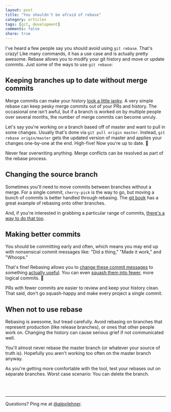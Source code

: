 ```yaml
---
layout: post
title: "You shouldn't be afraid of rebase"
category: articles
tags: [git, development]
comments: false
share: true
---
```


I've heard a few people say you should avoid using `git rebase`. That's crazy! Like many commands, it has a use case and is actually pretty awesome. Rebase allows you to modify your git history and move or update commits. Just some of the ways to use `git rebase`:

## Keeping branches up to date without merge commits

Merge commits can make your history [look a little janky](https://twitter.com/HenryHoffman/status/694184106440200192). A very simple rebase can keep pesky merge commits out of your PRs and history. The occasional one isn't awful, but if a branch is worked on by multiple people over several months, the number of merge commits can become unruly.

Let's say you're working on a branch based off of master and want to pull in some changes. Usually that's done via `git pull origin master`. Instead, `git rebase origin/master` gets the updated version of master and applies your changes one-by-one at the end. High-five! Now you're up to date. :raised_hands:

Never fear overwriting anything. Merge conflicts can be resolved as part of the rebase process.

## Changing the source branch

Sometimes you'll need to move commits between branches without a merge. For a single commit, `cherry-pick` is the way to go, but moving a bunch of commits is better handled through rebasing. The [git book](http://git-scm.com/book/ch3-6.html#More-Interesting-Rebases) has a great example of rebasing onto other branches.

And, if you're interested in grabbing a particular range of commits, [there's a way to do that too](https://ariejan.net/2010/06/10/cherry-picking-specific-commits-from-another-branch/).

## Making better commits

You should be committing early and often, which means you may end up with nonsensical commit messages like: "Did a thing," "Made it work," and "Whoops."

That's fine! Rebasing allows you to [change these commit messages](https://coderwall.com/p/_thg9a/reword-a-git-commit-message) to something [actually useful](http://chris.beams.io/posts/git-commit/). You can even [squash them into fewer](http://gitready.com/advanced/2009/02/10/squashing-commits-with-rebase.html), more logical commits. :tada:

PRs with fewer commits are easier to review and keep your history clean. That said, don't go squash-happy and make every project a single commit.

## When not to use rebase

Rebasing is awesome, but tread carefully. Avoid rebasing on branches that represent production (like release branches), or ones that other people work on. Changing the history can cause serious grief if not communicated well.

You'll almost never rebase the master branch (or whatever your source of truth is). Hopefully you aren't working too often on the master branch anyway.

As you're getting more comfortable with the tool, test your rebases out on separate branches. Worst case scenario: You can delete the branch.

<br><br>

---

Questions? Ping me at [@alexjlehner](https://twitter.com/AlexJLehner "Alex on Twitter").
